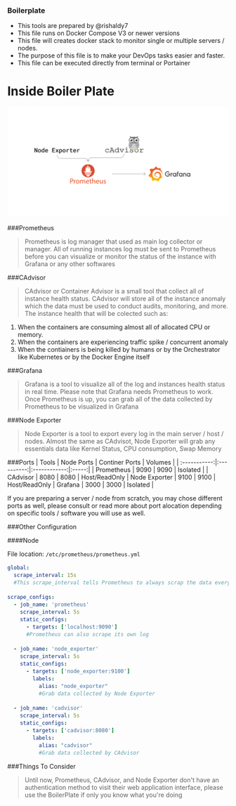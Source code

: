 ### Boilerplate
- This tools are prepared by @rishaldy7
- This file runs on Docker Compose V3 or newer versions
- This file will creates docker stack to monitor single or multiple servers / nodes.
- The purpose of this file is to make your DevOps tasks easier and faster.
- This file can be executed directly from terminal or Portainer

# Inside Boiler Plate

[![Rishaldy Boilerplate ](https://raw.githubusercontent.com/rishaldyprisly/kubernetes/main/monitoring-stack/Boilerplate.png "Rishaldy Boilerplate ")](https://raw.githubusercontent.com/rishaldyprisly/kubernetes/main/monitoring-stack/Boilerplate.png "Rishaldy Boilerplate ")


###Prometheus

> Prometheus is log manager that used as main log collector or manager. All of running instances log must be sent to Prometheus before you can visualize or monitor the status of the instance with Grafana or any other softwares


###CAdvisor

> CAdvisor or Container Advisor is a small tool that collect all of instance health status. CAdvisor will store all of the instance anomaly which the data must be used to conduct audits, monitoring, and more. The instance health that will be colected such as:
1.  When the containers are consuming almost all of allocated CPU or memory.
2. When the containers are experiencing traffic spike / concurrent anomaly
3. When the contiainers is being killed by humans or by the Orchestrator like Kubernetes or by the Docker Engine itself

###Grafana
> Grafana is a tool to visualize all of the log and instances health status in real time. Please note that Grafana needs Prometheus to work. Once Prometheus is up, you can grab all of the data collected by Prometheus to be visualized in Grafana

###Node Exporter
> Node Exporter is a tool to export every log in the main server / host / nodes. Almost the same as CAdvisot, Node Exporter will grab any essentials data like Kernel Status, CPU consumption, Swap Memory

###Ports
|        Tools        | Node Ports  | Continer Ports  | Volumes |
| :-----------:|:----------:|:------------:|:-----:|
| Prometheus      |      9090      |        9090        | Isolated |
| CAdvisor          |      8080      |        8080        | Host/ReadOnly
| Node Exporter  |       9100      |         9100        | Host/ReadOnly
| Grafana           |      3000       |        3000        | Isolated |

If you are preparing a server / node from scratch, you may chose different ports as well, please consult or read more about port alocation depending on specific tools / software you will use as well.


###Other Configuration

####Node

File location: `/etc/prometheus/prometheus.yml`

```yml
global:
  scrape_interval: 15s
  #This scrape_interval tells Prometheus to always scrap the data every 15 seconds

scrape_configs:
  - job_name: 'prometheus'
    scrape_interval: 5s
    static_configs:
      - targets: ['localhost:9090']
	  #Prometheus can also scrape its own log

  - job_name: 'node_exporter'
    scrape_interval: 5s
    static_configs:
      - targets: ['node_exporter:9100']
        labels:
          alias: "node_exporter"
		  #Grab data collected by Node Exporter

  - job_name: 'cadvisor'
    scrape_interval: 5s
    static_configs:
      - targets: ['cadvisor:8080']
        labels:
          alias: "cadvisor"
		  #Grab data collected by CAdvisor
```

###Things To Consider

> Until now, Prometheus, CAdvisor, and Node Exporter don't have an authentication method to visit their web application interface, please use the BoilerPlate if only you know what you're doing

